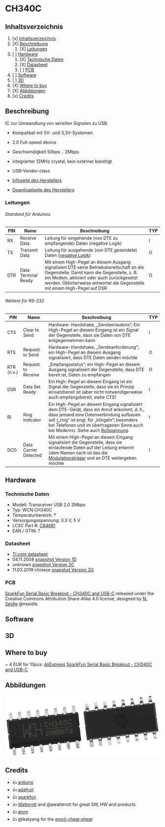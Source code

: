 # CH340C
## Inhaltsverzeichnis
1. [x] [Inhaltsverzeichnis](#Inhaltsverzeichnis)
1. [X] [Beschreibung](#Beschreibung)
   1. [X] [Leitungen](#Leitungen)
1. [ ] [Hardware](#Hardware)
   1. [X] [Technische Daten](#technische-daten)
   1. [X] [Datasheet](#datasheet)
   1. [ ] [PCB](#PCB)
1. [ ] [Software](#Software)
1. [ ] [3D](#3D)
1. [X] [Where to buy](#Where-to-buy)
1. [X] [Abbildungen](#Abbildungen)
1. [x] [Credits](#Credits)

## Beschreibung
IC zur Umwandlung von seriellen Signalen zu USB. 
* Kompatibel mit 5V- und 3,3V-Systemen. 
* 2.0 Full-speed device
* Geschwindigkeit 50bps .. 2Mbps
* integrierter 12MHz crystal, kein externer benötigt
* USB-Vendor-class

* [Infoseite des Herstellers](http://www.wch-ic.com/products/CH340.html)
* [Downloadseite des Herstellers](http://www.wch-ic.com/search?q=CH340&t=downloads)

### Leitungen
###### Standard für Arduinos
PIN | Name | Beschreibung | TYP
------------ | ------------- | ------------- | -------------
RX | Receive Data | Leitung für eingehende (von DTE zu empfangende) Daten (negative Logik) | I
TX | Transmit Data | Leitung für ausgehende (von DTE gesendete) Daten ([negative Logik](https://de.wikipedia.org/wiki/Negative_Logik)) | O
DTR | Data Terminal Ready | Mit einem High-Pegel an diesem Ausgang signalisiert DTE seine Betriebsbereitschaft an die Gegenstelle. Damit kann die Gegenstelle, z. B. ein Modem, aktiviert oder auch zurückgesetzt werden. Üblicherweise antwortet die Gegenstelle mit einem High-Pegel auf DSR | O

###### Weitere für RS-232
PIN | Name | Beschreibung | TYP
------------ | ------------- | ------------- | -------------
CTS | Clear to Send | Hardware-Handshake, „Sendeerlaubnis“; Ein High-Pegel an diesem Eingang ist ein Signal der Gegenstelle, dass sie Daten von DTE entgegennehmen kann | I
RTS | Request to Send | Hardware-Handshake, „Sendeanforderung“; ein High-Pegel an diesem Ausgang signalisiert, dass DTE Daten senden möchte | O
RTR (n.v.) | Request to Receive | „Empfangsstatus“; ein High-Pegel an diesem Ausgang signalisiert der Gegenstelle, dass DTE bereit ist, Daten zu empfangen | O
DSR | Data Set Ready | Ein High-Pegel an diesem Eingang ist ein Signal der Gegenstelle, dass sie im Prinzip einsatzbereit ist (aber nicht notwendigerweise auch empfangsbereit, siehe CTS) | I
RI | Ring Indicator | Ein High-Pegel an diesem Eingang signalisiert dem DTE-Gerät, dass ein Anruf ankommt, d. h., dass jemand eine Datenverbindung aufbauen will („ring“ ist engl. für „klingeln“; besonders bei Telefonen und im übertragenen Sinne auch bei Modems). Siehe auch [Rufspannung](https://de.wikipedia.org/wiki/Rufspannung). | I
DCD | Data Carrier Detected | Mit einem High-Pegel an diesem Eingang signalisiert die Gegenstelle, dass sie einlaufende Daten auf der Leitung erkennt (dem Namen nach ist das die [Modulationsträger](https://de.wikipedia.org/wiki/Tr%C3%A4ger_(Nachrichtentechnik)-Erkennung) und an DTE weitergeben möchte | I


## Hardware
### Technische Daten
* Modell: Transceiver USB 2.0 2Mbps
* Typ: WCN CH340C
* Temperaturbereich: ?
* Versorgungsspannung: 3.3 V, 5 V
* LCSC Part #: [C84681](https://lcsc.com/product-detail/USB_CH340C_C84681.html/?href=jlc-SMT)
* EAN / GTIN: ?

### Datasheet
* [TI.com datasheet](https://www.ti.com/lit/ds/symlink/cd74hc4067.pdf)
* 04.11.2008 [snapshot Version 1D](datasheet/CH340_version_1D.PDF)
* unknown [snapshot Version 2C](datasheet/CH340_version_2C.PDF)
* 11.03.2019 chinese [snapshot Version 2G](datasheet/Jiangsu-Qin-Heng-CH340C_C84681.pdf)
### PCB
[SparkFun Serial Basic Breakout - CH340C and USB-C](https://github.com/sparkfun/Serial_Basic_Breakout-CH340C) released under the Creative Commons Attribution Share-Alike 4.0 license; designed by [N. Seidle](https://github.com/nseidle) @nseidle
## Software
## 3D

## Where to buy
~ 4 EUR for 10pcs: [AliExpress](https://www.aliexpress.com/wholesale?trafficChannel=main&d=y&CatId=0&SearchText=10pcs+ch340c&ltype=wholesale&SortType=default&maxPrice=2.6&page=1)
[SparkFun Serial Basic Breakout - CH340C and USB-C](https://www.sparkfun.com/products/15096)

## Abbildungen
![SOP-16 Chip](images/CH340C.jpg)

## Credits
* :+1: [arduino](https://github.com/arduino)
* :+1: [adafruit](https://github.com/adafruit)
* :+1: [sparkfun](https://github.com/sparkfun)
* :+1: [Watterott](https://github.com/watterott) and @awatterott for great SW, HW and products
* :+1: [atom](https://github.com/atom) 
* :+1: @ikatyang for the [emoji-cheat-sheet](https://github.com/ikatyang/emoji-cheat-sheet/blob/master/README.md)
